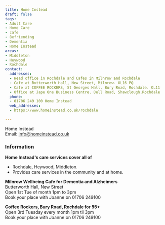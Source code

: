 ```yaml
---
title: Home Instead
draft: false
tags:
- Adult Care
- Home Care
- cafe
- Befriending
- Dementia
- Home Instead
areas:
- Middleton
- Heywood
- Rochdale
contact:
  addresses:
  - Head office in Rochdale and Cafes in Milnrow and Rochdale
  - Cafe at Butterworth Hall, New Street, Milnrow. OL16 PQ
  - Cafe at COFFEE ROCKERS, St Georges Hall, Bury Road, Rochdale. OL11 4ED  
  - Office at Jape One Business Centre, Dell Road, Shawclough,Rochdale
  phone:
  - 01706 249 100 Home Instead
  web_addresses:
  - https://www.homeinstead.co.uk/rochdale 

---
```


Home Instead  
Email: info@homeinstead.co.uk  

### Information
**Home Instead's care services cover all of**  
* Rochdale, Heywood, Middleton.   
* Provides care services in the community and at home.

**Milnrow Wellbeing Cafe for Dementia and Alzheimers**  
Butterworth Hall, New Street   
Open  1st Tue of month 1pm to 3pm   
Book your place with Joanne on 01706 249100   
 
**Coffee Rockers, Bury Road, Rochdale for 55+**    
Open 3rd Tuesday every month 1pm til 3pm  
Book your place with Joanne on 01706 249100    